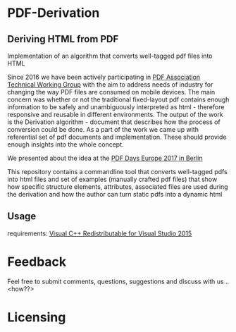 # PDF-Derivation

## Deriving HTML from PDF

Implementation of an algorithm that converts well-tagged pdf files into HTML

Since 2016 we have been actively participating in [PDF Association Technical Working Group](www.pdfa.org) with the aim to address needs of industry for changing the way PDF files are consumed on mobile devices. The main concern was whether or not the traditional fixed-layout pdf contains enough information to be safely and unambiguously interpreted as html - therefore responsive and reusable in different environments.
The output of the work is the Derivation algorithm - document that describes how the process of conversion could be done.
As a part of the work we came up with referential set of pdf documents and implementation. These should provide enough insights into the whole concept.

We presented about the idea at the [PDF Days Europe 2017 in Berlin](https://www.youtube.com/watch?v=cFr7SI8pMZk)

This repository contains a commandline tool that converts well-tagged pdfs into html files and set of examples (manually crafted pdf files) that show how specific structure elements, attributes, associated files are used during the derivation and how the author can turn static pdfs into a dynamic html

## Usage

<????>

requirements: [Visual C++ Redistributable for Visual Studio 2015](https://www.microsoft.com/en-us/download/details.aspx?id=48145)

# Feedback

Feel free to submit comments, questions, suggestions and discuss with us .. <how??>

# Licensing

<???>

